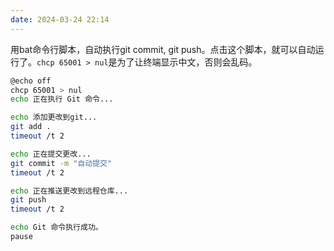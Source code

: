 ```yaml
---
date: 2024-03-24 22:14
---
```


用bat命令行脚本，自动执行git commit, git push。点击这个脚本，就可以自动运行了。`chcp 65001 > nul`是为了让终端显示中文，否则会乱码。

```bash
@echo off
chcp 65001 > nul
echo 正在执行 Git 命令...

echo 添加更改到git...
git add .
timeout /t 2

echo 正在提交更改...
git commit -m "自动提交"
timeout /t 2

echo 正在推送更改到远程仓库...
git push
timeout /t 2

echo Git 命令执行成功。
pause
```



<!-- truncate -->
